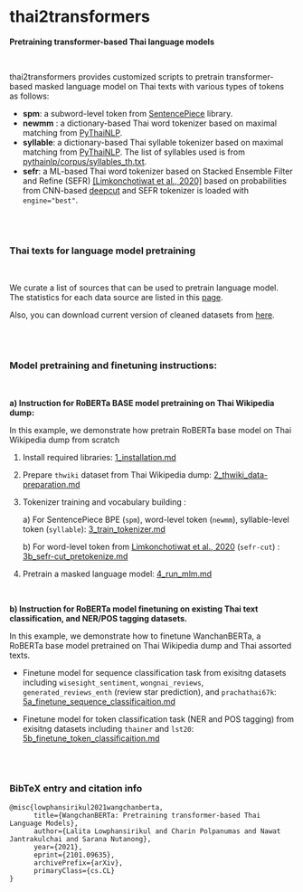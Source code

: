 
# thai2transformers

**Pretraining transformer-based Thai language models**


<br>

thai2transformers provides customized scripts to pretrain transformer-based masked language model on Thai texts with various types of tokens as follows:

- __spm__: a subword-level token from [SentencePiece](https://github.com/google/sentencepiece) library.
- __newmm__ : a dictionary-based Thai word tokenizer based on maximal matching from [PyThaiNLP](https://github.com/PyThaiNLP/pythainlp).
- __syllable__: a dictionary-based Thai syllable tokenizer based on maximal matching from [PyThaiNLP](https://github.com/PyThaiNLP/pythainlp). The list of syllables used is from [pythainlp/corpus/syllables_th.txt](https://github.com/PyThaiNLP/pythainlp/blob/dev/pythainlp/corpus/syllables_th.txt).
- __sefr__: a ML-based Thai word tokenizer based on Stacked Ensemble Filter and Refine (SEFR) [[Limkonchotiwat et al., 2020]](https://www.aclweb.org/anthology/2020.emnlp-main.315/) based on probabilities from CNN-based [deepcut](https://github.com/rkcosmos/deepcut) and SEFR tokenizer is loaded with `engine="best"`.


<br>

<br>

### Thai texts for language model pretraining

<br>

We curate a list of sources that can be used to pretrain language model.
The statistics for each data source are listed in this [page](./docs/_dataset_statistics.md). 

Also, you can download current version of cleaned datasets from [here](https://github.com/vistec-AI/thai2transformers/releases/tag/att-v1.0).

<br>

<br>

### Model pretraining and finetuning instructions:

<br>

**a) Instruction for RoBERTa BASE model pretraining on Thai Wikipedia dump:**
 
In this example, we demonstrate how pretrain RoBERTa base model on Thai Wikipedia dump from scratch

1. Install required libraries: [1_installation.md](./docs/1_installation.md)  
2. Prepare `thwiki` dataset from Thai Wikipedia dump: [2_thwiki_data-preparation.md](./docs/2_thwiki_data-preparation.md)  


3. Tokenizer training and vocabulary building : 
    
    a) For SentencePiece BPE (`spm`), word-level token (`newmm`),  syllable-level token (`syllable`): [3_train_tokenizer.md](./docs/3_train_tokenizer.md)  
    
    b) For word-level token from [Limkonchotiwat et al., 2020](https://github.com/mrpeerat/SEFR_CUT) (`sefr-cut`) : [3b_sefr-cut_pretokenize.md](./docs/2b_sefr-cut_pretokenize.md)  

4. Pretrain a masked language model: [4_run_mlm.md](./docs/3_run_mlm.md)  

<br>

**b) Instruction for RoBERTa model finetuning on existing Thai text classification, and NER/POS tagging datasets.**


In this example, we demonstrate how to finetune WanchanBERTa, a RoBERTa base model pretrained on Thai Wikipedia dump and Thai assorted texts. 


- Finetune model for sequence classification task from exisitng datasets including `wisesight_sentiment`, `wongnai_reviews`, `generated_reviews_enth` (review star prediction), and `prachathai67k`:
[5a_finetune_sequence_classificaition.md](./docs/5a_finetune_sequence_classificaition.md)  

- Finetune model for token classification task (NER and POS tagging) from exisitng datasets including `thainer` and `lst20`:
[5b_finetune_token_classificaition.md](./docs/5b_finetune_token_classificaition.md)  

<br>

<br>


###  BibTeX entry and citation info


```
@misc{lowphansirikul2021wangchanberta,
      title={WangchanBERTa: Pretraining transformer-based Thai Language Models}, 
      author={Lalita Lowphansirikul and Charin Polpanumas and Nawat Jantrakulchai and Sarana Nutanong},
      year={2021},
      eprint={2101.09635},
      archivePrefix={arXiv},
      primaryClass={cs.CL}
}
```
